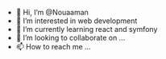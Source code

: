 - 👋 Hi, I’m @Nouaaman
- 👀 I’m interested in web development
- 🌱 I’m currently learning react and symfony
- 💞️ I’m looking to collaborate on ...
- 📫 How to reach me ...

<!---
Nouaaman/Nouaaman is a ✨ special ✨ repository because its `README.md` (this file) appears on your GitHub profile.
You can click the Preview link to take a look at your changes.
--->

